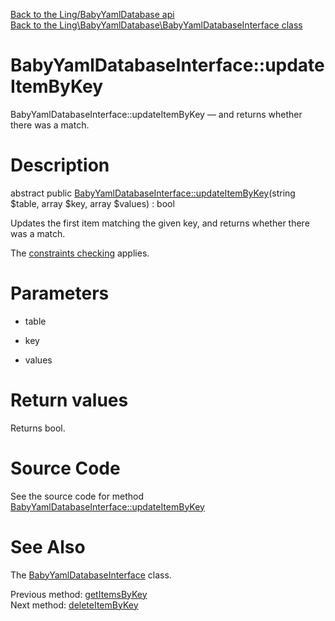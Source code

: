 [Back to the Ling/BabyYamlDatabase api](https://github.com/lingtalfi/BabyYamlDatabase/blob/master/doc/api/Ling/BabyYamlDatabase.md)<br>
[Back to the Ling\BabyYamlDatabase\BabyYamlDatabaseInterface class](https://github.com/lingtalfi/BabyYamlDatabase/blob/master/doc/api/Ling/BabyYamlDatabase/BabyYamlDatabaseInterface.md)


BabyYamlDatabaseInterface::updateItemByKey
================



BabyYamlDatabaseInterface::updateItemByKey — and returns whether there was a match.




Description
================


abstract public [BabyYamlDatabaseInterface::updateItemByKey](https://github.com/lingtalfi/BabyYamlDatabase/blob/master/doc/api/Ling/BabyYamlDatabase/BabyYamlDatabaseInterface/updateItemByKey.md)(string $table, array $key, array $values) : bool




Updates the first item matching the given key,
and returns whether there was a match.

The [constraints checking](https://github.com/lingtalfi/BabyYamlDatabase/blob/master/doc/pages/conception-notes.md#constraints-checks) applies.




Parameters
================


- table

    

- key

    

- values

    


Return values
================

Returns bool.








Source Code
===========
See the source code for method [BabyYamlDatabaseInterface::updateItemByKey](https://github.com/lingtalfi/BabyYamlDatabase/blob/master/BabyYamlDatabaseInterface.php#L68-L68)


See Also
================

The [BabyYamlDatabaseInterface](https://github.com/lingtalfi/BabyYamlDatabase/blob/master/doc/api/Ling/BabyYamlDatabase/BabyYamlDatabaseInterface.md) class.

Previous method: [getItemsByKey](https://github.com/lingtalfi/BabyYamlDatabase/blob/master/doc/api/Ling/BabyYamlDatabase/BabyYamlDatabaseInterface/getItemsByKey.md)<br>Next method: [deleteItemByKey](https://github.com/lingtalfi/BabyYamlDatabase/blob/master/doc/api/Ling/BabyYamlDatabase/BabyYamlDatabaseInterface/deleteItemByKey.md)<br>


